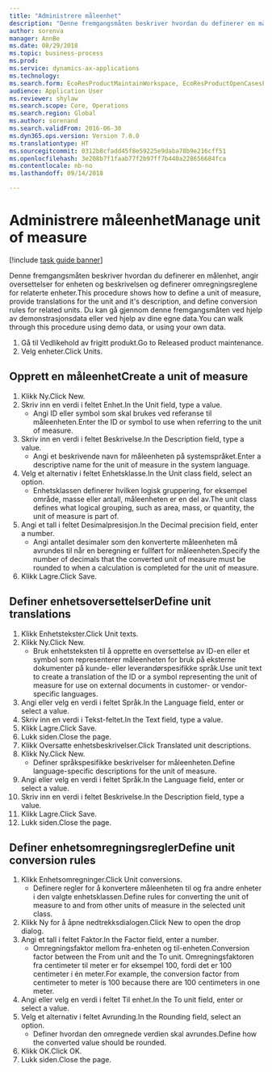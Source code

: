 ```yaml
--- 
title: "Administrere måleenhet"
description: "Denne fremgangsmåten beskriver hvordan du definerer en målenhet, angir oversettelser for enheten og beskrivelsen og definerer omregningsreglene for relaterte enheter."
author: sorenva
manager: AnnBe
ms.date: 08/29/2018
ms.topic: business-process
ms.prod: 
ms.service: dynamics-ax-applications
ms.technology: 
ms.search.form: EcoResProductMaintainWorkspace, EcoResProductOpenCasesFormPart, UnitOfMeasure, UnitOfMeasureReportingTranslation, UnitOfMeasureTranslation, UnitOfMeasureConversion, UnitOfMeasureConversionEditOrCreate, UnitOfMeasureLookup
audience: Application User
ms.reviewer: shylaw
ms.search.scope: Core, Operations
ms.search.region: Global
ms.author: sorenand
ms.search.validFrom: 2016-06-30
ms.dyn365.ops.version: Version 7.0.0
ms.translationtype: HT
ms.sourcegitcommit: 0312b8cfadd45f8e59225e9daba78b9e216cff51
ms.openlocfilehash: 3e208b7f1faab77f2b97ff7b440a228656684fca
ms.contentlocale: nb-no
ms.lasthandoff: 09/14/2018

---
```

# <a name="manage-unit-of-measure"></a><span data-ttu-id="f3609-103">Administrere måleenhet</span><span class="sxs-lookup"><span data-stu-id="f3609-103">Manage unit of measure</span></span>

[!include [task guide banner](../../includes/task-guide-banner.md)]

<span data-ttu-id="f3609-104">Denne fremgangsmåten beskriver hvordan du definerer en målenhet, angir oversettelser for enheten og beskrivelsen og definerer omregningsreglene for relaterte enheter.</span><span class="sxs-lookup"><span data-stu-id="f3609-104">This procedure shows how to define a unit of measure, provide translations for the unit and it's description, and define conversion rules for related units.</span></span> <span data-ttu-id="f3609-105">Du kan gå gjennom denne fremgangsmåten ved hjelp av demonstrasjonsdata eller ved hjelp av dine egne data.</span><span class="sxs-lookup"><span data-stu-id="f3609-105">You can walk through this procedure using demo data, or using your own data.</span></span>

1. <span data-ttu-id="f3609-106">Gå til Vedlikehold av frigitt produkt.</span><span class="sxs-lookup"><span data-stu-id="f3609-106">Go to Released product maintenance.</span></span>
2. <span data-ttu-id="f3609-107">Velg enheter.</span><span class="sxs-lookup"><span data-stu-id="f3609-107">Click Units.</span></span>

## <a name="create-a-unit-of-measure"></a><span data-ttu-id="f3609-108">Opprett en måleenhet</span><span class="sxs-lookup"><span data-stu-id="f3609-108">Create a unit of measure</span></span>
1. <span data-ttu-id="f3609-109">Klikk Ny.</span><span class="sxs-lookup"><span data-stu-id="f3609-109">Click New.</span></span>
2. <span data-ttu-id="f3609-110">Skriv inn en verdi i feltet Enhet.</span><span class="sxs-lookup"><span data-stu-id="f3609-110">In the Unit field, type a value.</span></span>
    * <span data-ttu-id="f3609-111">Angi ID eller symbol som skal brukes ved referanse til måleenheten.</span><span class="sxs-lookup"><span data-stu-id="f3609-111">Enter the ID or symbol to use when referring to the unit of measure.</span></span>  
3. <span data-ttu-id="f3609-112">Skriv inn en verdi i feltet Beskrivelse.</span><span class="sxs-lookup"><span data-stu-id="f3609-112">In the Description field, type a value.</span></span>
    * <span data-ttu-id="f3609-113">Angi et beskrivende navn for måleenheten på systemspråket.</span><span class="sxs-lookup"><span data-stu-id="f3609-113">Enter a descriptive name for the unit of measure in the system language.</span></span>  
4. <span data-ttu-id="f3609-114">Velg et alternativ i feltet Enhetsklasse.</span><span class="sxs-lookup"><span data-stu-id="f3609-114">In the Unit class field, select an option.</span></span>
    * <span data-ttu-id="f3609-115">Enhetsklassen definerer hvilken logisk gruppering, for eksempel område, masse eller antall, måleenheten er en del av.</span><span class="sxs-lookup"><span data-stu-id="f3609-115">The unit class defines what logical grouping, such as area, mass, or quantity, the unit of measure is part of.</span></span>  
5. <span data-ttu-id="f3609-116">Angi et tall i feltet Desimalpresisjon.</span><span class="sxs-lookup"><span data-stu-id="f3609-116">In the Decimal precision field, enter a number.</span></span>
    * <span data-ttu-id="f3609-117">Angi antallet desimaler som den konverterte måleenheten må avrundes til når en beregning er fullført for måleenheten.</span><span class="sxs-lookup"><span data-stu-id="f3609-117">Specify the number of decimals that the converted unit of measure must be rounded to when a calculation is completed for the unit of measure.</span></span>  
6. <span data-ttu-id="f3609-118">Klikk Lagre.</span><span class="sxs-lookup"><span data-stu-id="f3609-118">Click Save.</span></span>

## <a name="define-unit-translations"></a><span data-ttu-id="f3609-119">Definer enhetsoversettelser</span><span class="sxs-lookup"><span data-stu-id="f3609-119">Define unit translations</span></span>
1. <span data-ttu-id="f3609-120">Klikk Enhetstekster.</span><span class="sxs-lookup"><span data-stu-id="f3609-120">Click Unit texts.</span></span>
2. <span data-ttu-id="f3609-121">Klikk Ny.</span><span class="sxs-lookup"><span data-stu-id="f3609-121">Click New.</span></span>
    * <span data-ttu-id="f3609-122">Bruk enhetsteksten til å opprette en oversettelse av ID-en eller et symbol som representerer måleenheten for bruk på eksterne dokumenter på kunde- eller leverandørspesifikke språk.</span><span class="sxs-lookup"><span data-stu-id="f3609-122">Use unit text to create a translation of the ID or a symbol representing the unit of measure for use on external documents in customer- or vendor-specific languages.</span></span>  
3. <span data-ttu-id="f3609-123">Angi eller velg en verdi i feltet Språk.</span><span class="sxs-lookup"><span data-stu-id="f3609-123">In the Language field, enter or select a value.</span></span>
4. <span data-ttu-id="f3609-124">Skriv inn en verdi i Tekst-feltet.</span><span class="sxs-lookup"><span data-stu-id="f3609-124">In the Text field, type a value.</span></span>
5. <span data-ttu-id="f3609-125">Klikk Lagre.</span><span class="sxs-lookup"><span data-stu-id="f3609-125">Click Save.</span></span>
6. <span data-ttu-id="f3609-126">Lukk siden.</span><span class="sxs-lookup"><span data-stu-id="f3609-126">Close the page.</span></span>
7. <span data-ttu-id="f3609-127">Klikk Oversatte enhetsbeskrivelser.</span><span class="sxs-lookup"><span data-stu-id="f3609-127">Click Translated unit descriptions.</span></span>
8. <span data-ttu-id="f3609-128">Klikk Ny.</span><span class="sxs-lookup"><span data-stu-id="f3609-128">Click New.</span></span>
    * <span data-ttu-id="f3609-129">Definer språkspesifikke beskrivelser for måleenheten.</span><span class="sxs-lookup"><span data-stu-id="f3609-129">Define language-specific descriptions for the unit of measure.</span></span>  
9. <span data-ttu-id="f3609-130">Angi eller velg en verdi i feltet Språk.</span><span class="sxs-lookup"><span data-stu-id="f3609-130">In the Language field, enter or select a value.</span></span>
10. <span data-ttu-id="f3609-131">Skriv inn en verdi i feltet Beskrivelse.</span><span class="sxs-lookup"><span data-stu-id="f3609-131">In the Description field, type a value.</span></span>
11. <span data-ttu-id="f3609-132">Klikk Lagre.</span><span class="sxs-lookup"><span data-stu-id="f3609-132">Click Save.</span></span>
12. <span data-ttu-id="f3609-133">Lukk siden.</span><span class="sxs-lookup"><span data-stu-id="f3609-133">Close the page.</span></span>

## <a name="define-unit-conversion-rules"></a><span data-ttu-id="f3609-134">Definer enhetsomregningsregler</span><span class="sxs-lookup"><span data-stu-id="f3609-134">Define unit conversion rules</span></span>
1. <span data-ttu-id="f3609-135">Klikk Enhetsomregninger.</span><span class="sxs-lookup"><span data-stu-id="f3609-135">Click Unit conversions.</span></span>
    * <span data-ttu-id="f3609-136">Definere regler for å konvertere måleenheten til og fra andre enheter i den valgte enhetsklassen.</span><span class="sxs-lookup"><span data-stu-id="f3609-136">Define rules for converting the unit of measure to and from other units of measure in the selected unit class.</span></span>  
2. <span data-ttu-id="f3609-137">Klikk Ny for å åpne nedtrekksdialogen.</span><span class="sxs-lookup"><span data-stu-id="f3609-137">Click New to open the drop dialog.</span></span>
3. <span data-ttu-id="f3609-138">Angi et tall i feltet Faktor.</span><span class="sxs-lookup"><span data-stu-id="f3609-138">In the Factor field, enter a number.</span></span>
    * <span data-ttu-id="f3609-139">Omregningsfaktor mellom fra-enheten og til-enheten.</span><span class="sxs-lookup"><span data-stu-id="f3609-139">Conversion factor between the From unit and the To unit.</span></span> <span data-ttu-id="f3609-140">Omregningsfaktoren fra centimeter til meter er for eksempel 100, fordi det er 100 centimeter i én meter.</span><span class="sxs-lookup"><span data-stu-id="f3609-140">For example, the conversion factor from centimeter to meter is 100 because there are 100 centimeters in one meter.</span></span>  
4. <span data-ttu-id="f3609-141">Angi eller velg en verdi i feltet Til enhet.</span><span class="sxs-lookup"><span data-stu-id="f3609-141">In the To unit field, enter or select a value.</span></span>
5. <span data-ttu-id="f3609-142">Velg et alternativ i feltet Avrunding.</span><span class="sxs-lookup"><span data-stu-id="f3609-142">In the Rounding field, select an option.</span></span>
    * <span data-ttu-id="f3609-143">Definer hvordan den omregnede verdien skal avrundes.</span><span class="sxs-lookup"><span data-stu-id="f3609-143">Define how the converted value should be rounded.</span></span>  
6. <span data-ttu-id="f3609-144">Klikk OK.</span><span class="sxs-lookup"><span data-stu-id="f3609-144">Click OK.</span></span>
7. <span data-ttu-id="f3609-145">Lukk siden.</span><span class="sxs-lookup"><span data-stu-id="f3609-145">Close the page.</span></span>


